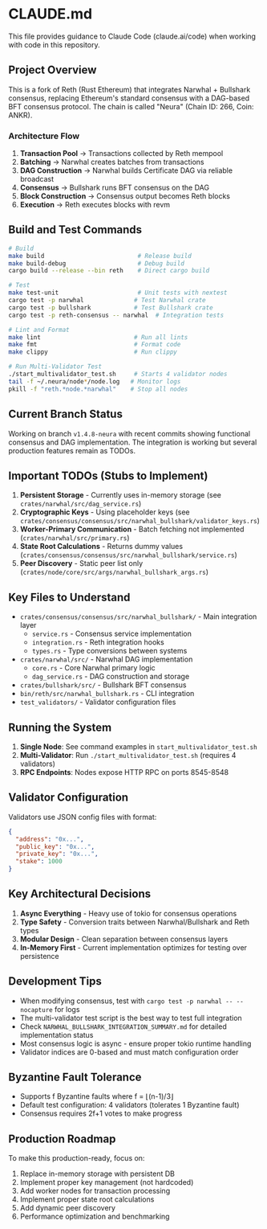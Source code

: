 # CLAUDE.md

This file provides guidance to Claude Code (claude.ai/code) when working with code in this repository.

## Project Overview

This is a fork of Reth (Rust Ethereum) that integrates Narwhal + Bullshark consensus, replacing Ethereum's standard consensus with a DAG-based BFT consensus protocol. The chain is called "Neura" (Chain ID: 266, Coin: ANKR).

### Architecture Flow
1. **Transaction Pool** → Transactions collected by Reth mempool
2. **Batching** → Narwhal creates batches from transactions
3. **DAG Construction** → Narwhal builds Certificate DAG via reliable broadcast
4. **Consensus** → Bullshark runs BFT consensus on the DAG
5. **Block Construction** → Consensus output becomes Reth blocks
6. **Execution** → Reth executes blocks with revm

## Build and Test Commands

```bash
# Build
make build                          # Release build
make build-debug                    # Debug build
cargo build --release --bin reth    # Direct cargo build

# Test
make test-unit                      # Unit tests with nextest
cargo test -p narwhal              # Test Narwhal crate
cargo test -p bullshark            # Test Bullshark crate
cargo test -p reth-consensus -- narwhal  # Integration tests

# Lint and Format
make lint                          # Run all lints
make fmt                           # Format code
make clippy                        # Run clippy

# Run Multi-Validator Test
./start_multivalidator_test.sh     # Starts 4 validator nodes
tail -f ~/.neura/node*/node.log   # Monitor logs
pkill -f "reth.*node.*narwhal"    # Stop all nodes
```

## Current Branch Status

Working on branch `v1.4.8-neura` with recent commits showing functional consensus and DAG implementation. The integration is working but several production features remain as TODOs.

## Important TODOs (Stubs to Implement)

1. **Persistent Storage** - Currently uses in-memory storage (see `crates/narwhal/src/dag_service.rs`)
2. **Cryptographic Keys** - Using placeholder keys (see `crates/consensus/consensus/src/narwhal_bullshark/validator_keys.rs`)
3. **Worker-Primary Communication** - Batch fetching not implemented (`crates/narwhal/src/primary.rs`)
4. **State Root Calculations** - Returns dummy values (`crates/consensus/consensus/src/narwhal_bullshark/service.rs`)
5. **Peer Discovery** - Static peer list only (`crates/node/core/src/args/narwhal_bullshark_args.rs`)

## Key Files to Understand

- `crates/consensus/consensus/src/narwhal_bullshark/` - Main integration layer
  - `service.rs` - Consensus service implementation
  - `integration.rs` - Reth integration hooks
  - `types.rs` - Type conversions between systems
- `crates/narwhal/src/` - Narwhal DAG implementation
  - `core.rs` - Core Narwhal primary logic
  - `dag_service.rs` - DAG construction and storage
- `crates/bullshark/src/` - Bullshark BFT consensus
- `bin/reth/src/narwhal_bullshark.rs` - CLI integration
- `test_validators/` - Validator configuration files

## Running the System

1. **Single Node**: See command examples in `start_multivalidator_test.sh`
2. **Multi-Validator**: Run `./start_multivalidator_test.sh` (requires 4 validators)
3. **RPC Endpoints**: Nodes expose HTTP RPC on ports 8545-8548

## Validator Configuration

Validators use JSON config files with format:
```json
{
  "address": "0x...",
  "public_key": "0x...",
  "private_key": "0x...",
  "stake": 1000
}
```

## Key Architectural Decisions

1. **Async Everything** - Heavy use of tokio for consensus operations
2. **Type Safety** - Conversion traits between Narwhal/Bullshark and Reth types
3. **Modular Design** - Clean separation between consensus layers
4. **In-Memory First** - Current implementation optimizes for testing over persistence

## Development Tips

- When modifying consensus, test with `cargo test -p narwhal -- --nocapture` for logs
- The multi-validator test script is the best way to test full integration
- Check `NARWHAL_BULLSHARK_INTEGRATION_SUMMARY.md` for detailed implementation status
- Most consensus logic is async - ensure proper tokio runtime handling
- Validator indices are 0-based and must match configuration order

## Byzantine Fault Tolerance

- Supports f Byzantine faults where f = ⌊(n-1)/3⌋
- Default test configuration: 4 validators (tolerates 1 Byzantine fault)
- Consensus requires 2f+1 votes to make progress

## Production Roadmap

To make this production-ready, focus on:
1. Replace in-memory storage with persistent DB
2. Implement proper key management (not hardcoded)
3. Add worker nodes for transaction processing
4. Implement proper state root calculations
5. Add dynamic peer discovery
6. Performance optimization and benchmarking